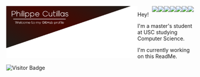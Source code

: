 
<img align="left" src="https://github.com/Frenchman98/Frenchman98/blob/main/Resources/githubbanner.png" width="70%" height="70%"/>
  
<img align="right" src="https://img.shields.io/badge/-philippe--cutillas-0e76a8?style=flat&logo=Linkedin&logoColor=white&link=https://www.linkedin.com/in/philippe-cutillas/"/>
<img align="right" src="https://img.shields.io/badge/-philippecutillas-8a3ab9?style=flat&logo=instagram&logoColor=white&link=https://www.instagram.com/philippecutillas/"/>
<img align="right" src="https://img.shields.io/badge/-cutillas@usc.edu-B23121?style=flat&logo=Gmail&logoColor=white&link=mailto:cutillas@usc.edu"/>
<img align="right" src="https://img.shields.io/badge/-Space%20Duck-001191?style=flat&logo=steam&logoColor=white&link=https://steamcommunity.com/id/lespaceduck/"/>
<img align="right" src="https://img.shields.io/badge/-PHASΞ%20Music-ff7700?style=flat&logo=soundcloud&logoColor=white&link=https://soundcloud.com/phas3music"/>
<img align="right" src="https://img.shields.io/badge/-PhilippeFlop-00acee?style=flat&logo=twitter&logoColor=white&link=https://twitter.com/PhilippeFlop"/>


<img align="right" src="https://github-readme-stats.vercel.app/api?username=Frenchman98&count_private=true&show_icons=true&icon_color=ffffff&title_color=ffffff&text_color=ffffff&bg_color=30,330000,4d0000,330000&hide_title=true&include_all_commits=true"/>

Hey!

I'm a master's student at USC studying Computer Science.

I'm currently working on this ReadMe.


![Visitor Badge](https://visitor-badge.laobi.icu/badge?page_id=frenchman98.frenchman98)
